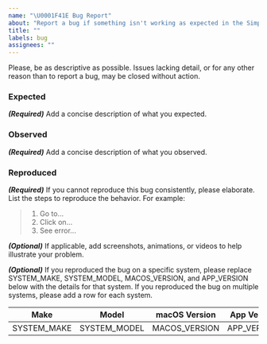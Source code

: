 ```yaml
---
name: "\U0001F41E Bug Report"
about: "Report a bug if something isn't working as expected in the Simplenote macOS app."
title: ""
labels: bug
assignees: ""
---
```


Please, be as descriptive as possible.  Issues lacking detail, or for any other reason than to report a bug, may be closed without action.

### Expected
***(Required)*** Add a concise description of what you expected.

### Observed
***(Required)*** Add a concise description of what you observed.

### Reproduced
***(Required)*** If you cannot reproduce this bug consistently, please elaborate.  List the steps to reproduce the behavior.  For example:
> 1. Go to...
> 2. Click on...
> 3. See error...

***(Optional)*** If applicable, add screenshots, animations, or videos to help illustrate your problem.

***(Optional)*** If you reproduced the bug on a specific system, please replace SYSTEM_MAKE, SYSTEM_MODEL, MACOS_VERSION, and APP_VERSION below with the details for that system.  If you reproduced the bug on multiple systems, please add a row for each system.

Make|Model|macOS Version|App Version
-|-|-|-
SYSTEM_MAKE|SYSTEM_MODEL|MACOS_VERSION|APP_VERSION
